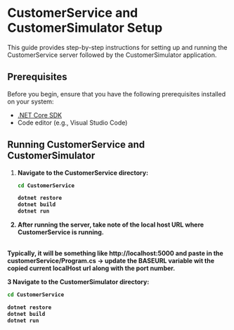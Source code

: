 # CustomerService and CustomerSimulator Setup

This guide provides step-by-step instructions for setting up and running the CustomerService server followed by the CustomerSimulator application.

## Prerequisites

Before you begin, ensure that you have the following prerequisites installed on your system:

- [.NET Core SDK](https://dotnet.microsoft.com/download)
- Code editor (e.g., Visual Studio Code)

## Running CustomerService and CustomerSimulator

1. <b>Navigate to the CustomerService directory:
   ```bash
   cd CustomerService

   dotnet restore
   dotnet build
   dotnet run


2. <b>After running the server, take note of the local host URL where CustomerService is running.</b><br> 

<br>Typically, it will be something like http://localhost:5000 and paste in the customerService/Program.cs -> update the BASEURL variable wit the copied current localHost url along with the port number.

3 <b> Navigate to the CustomerSimulator directory:
   ```bash
   cd CustomerService

   dotnet restore
   dotnet build
   dotnet run